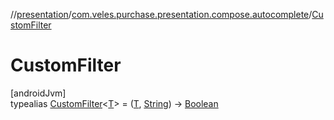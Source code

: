 //[presentation](../../../index.md)/[com.veles.purchase.presentation.compose.autocomplete](../index.md)/[CustomFilter](index.md)

# CustomFilter

[androidJvm]\
typealias [CustomFilter](index.md)&lt;[T](index.md)&gt; = ([T](index.md), [String](https://kotlinlang.org/api/latest/jvm/stdlib/kotlin/-string/index.html)) -&gt; [Boolean](https://kotlinlang.org/api/latest/jvm/stdlib/kotlin/-boolean/index.html)
